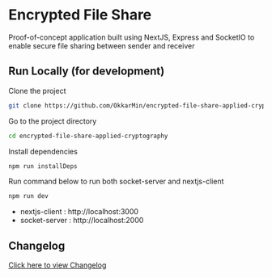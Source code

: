 # Encrypted File Share

Proof-of-concept application built using NextJS, Express and SocketIO to enable secure file sharing between sender and receiver

## Run Locally (for development)

Clone the project

```bash
git clone https://github.com/OkkarMin/encrypted-file-share-applied-cryptography
```

Go to the project directory

```bash
cd encrypted-file-share-applied-cryptography
```

Install dependencies

```bash
npm run installDeps
```

Run command below to run both socket-server and nextjs-client

```bash
npm run dev
```

- nextjs-client : http://localhost:3000
- socket-server : http://localhost:2000

## Changelog

[Click here to view Changelog](./CHANGELOG.md)
